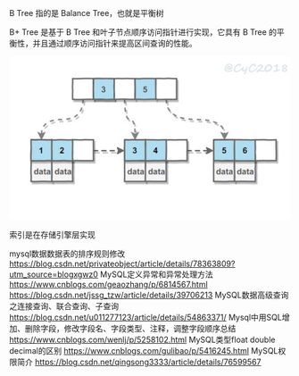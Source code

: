 B Tree 指的是 Balance Tree，也就是平衡树 

B+ Tree 是基于 B Tree 和叶子节点顺序访问指针进行实现，它具有 B Tree 的平衡性，并且通过顺序访问指针来提高区间查询的性能。 



![img](assets/10a6d3ee-04b2-46b4-b171-d596e5ab0f84.jpg) 



索引是在存储引擎层实现 



mysql数据数据表的排序规则修改
https://blog.csdn.net/privateobject/article/details/78363809?utm_source=blogxgwz0
MySQL定义异常和异常处理方法
https://www.cnblogs.com/geaozhang/p/6814567.html
https://blog.csdn.net/jssg_tzw/article/details/39706213
MySQL数据高级查询之连接查询、联合查询、子查询
https://blog.csdn.net/u011277123/article/details/54863371/
Mysql中用SQL增加、删除字段，修改字段名、字段类型、注释，调整字段顺序总结
https://www.cnblogs.com/wenlj/p/5258102.html
MySQL类型float double decimal的区别
https://www.cnblogs.com/gulibao/p/5416245.html
MySQL权限简介
https://blog.csdn.net/qingsong3333/article/details/76599567